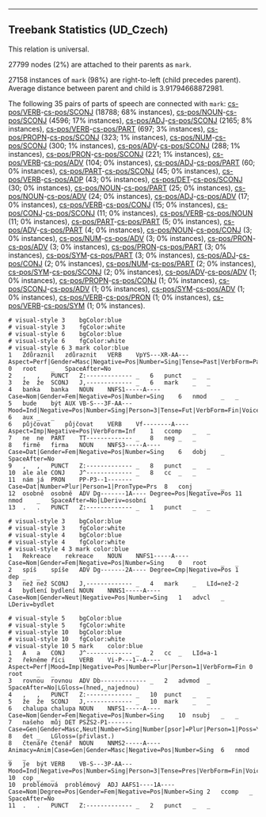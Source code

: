 

--------------------------------------------------------------------------------

## Treebank Statistics (UD_Czech)

This relation is universal.

27799 nodes (2%) are attached to their parents as `mark`.

27158 instances of `mark` (98%) are right-to-left (child precedes parent).
Average distance between parent and child is 3.91794668872981.

The following 35 pairs of parts of speech are connected with `mark`: [cs-pos/VERB]()-[cs-pos/SCONJ]() (18788; 68% instances), [cs-pos/NOUN]()-[cs-pos/SCONJ]() (4596; 17% instances), [cs-pos/ADJ]()-[cs-pos/SCONJ]() (2165; 8% instances), [cs-pos/VERB]()-[cs-pos/PART]() (697; 3% instances), [cs-pos/PROPN]()-[cs-pos/SCONJ]() (323; 1% instances), [cs-pos/NUM]()-[cs-pos/SCONJ]() (300; 1% instances), [cs-pos/ADV]()-[cs-pos/SCONJ]() (288; 1% instances), [cs-pos/PRON]()-[cs-pos/SCONJ]() (221; 1% instances), [cs-pos/VERB]()-[cs-pos/ADV]() (104; 0% instances), [cs-pos/ADJ]()-[cs-pos/PART]() (60; 0% instances), [cs-pos/PART]()-[cs-pos/SCONJ]() (45; 0% instances), [cs-pos/VERB]()-[cs-pos/ADP]() (43; 0% instances), [cs-pos/DET]()-[cs-pos/SCONJ]() (30; 0% instances), [cs-pos/NOUN]()-[cs-pos/PART]() (25; 0% instances), [cs-pos/NOUN]()-[cs-pos/ADV]() (24; 0% instances), [cs-pos/ADJ]()-[cs-pos/ADV]() (17; 0% instances), [cs-pos/VERB]()-[cs-pos/CONJ]() (15; 0% instances), [cs-pos/CONJ]()-[cs-pos/SCONJ]() (11; 0% instances), [cs-pos/VERB]()-[cs-pos/NOUN]() (11; 0% instances), [cs-pos/PART]()-[cs-pos/PART]() (5; 0% instances), [cs-pos/ADV]()-[cs-pos/PART]() (4; 0% instances), [cs-pos/NOUN]()-[cs-pos/CONJ]() (3; 0% instances), [cs-pos/NUM]()-[cs-pos/ADV]() (3; 0% instances), [cs-pos/PRON]()-[cs-pos/ADV]() (3; 0% instances), [cs-pos/PRON]()-[cs-pos/PART]() (3; 0% instances), [cs-pos/SYM]()-[cs-pos/PART]() (3; 0% instances), [cs-pos/ADJ]()-[cs-pos/CONJ]() (2; 0% instances), [cs-pos/NUM]()-[cs-pos/PART]() (2; 0% instances), [cs-pos/SYM]()-[cs-pos/SCONJ]() (2; 0% instances), [cs-pos/ADV]()-[cs-pos/ADV]() (1; 0% instances), [cs-pos/PROPN]()-[cs-pos/CONJ]() (1; 0% instances), [cs-pos/SCONJ]()-[cs-pos/ADV]() (1; 0% instances), [cs-pos/SYM]()-[cs-pos/ADV]() (1; 0% instances), [cs-pos/VERB]()-[cs-pos/PRON]() (1; 0% instances), [cs-pos/VERB]()-[cs-pos/SYM]() (1; 0% instances).


~~~ conllu
# visual-style 3	bgColor:blue
# visual-style 3	fgColor:white
# visual-style 6	bgColor:blue
# visual-style 6	fgColor:white
# visual-style 6 3 mark	color:blue
1	Zdůraznil	zdůraznit	VERB	VpYS---XR-AA---	Aspect=Perf|Gender=Masc|Negative=Pos|Number=Sing|Tense=Past|VerbForm=Part|Voice=Act	0	root	_	SpaceAfter=No
2	,	,	PUNCT	Z:-------------	_	6	punct	_	_
3	že	že	SCONJ	J,-------------	_	6	mark	_	_
4	banka	banka	NOUN	NNFS1-----A----	Case=Nom|Gender=Fem|Negative=Pos|Number=Sing	6	nmod	_	_
5	bude	být	AUX	VB-S---3F-AA---	Mood=Ind|Negative=Pos|Number=Sing|Person=3|Tense=Fut|VerbForm=Fin|Voice=Act	6	aux	_	_
6	půjčovat	půjčovat	VERB	Vf--------A----	Aspect=Imp|Negative=Pos|VerbForm=Inf	1	ccomp	_	_
7	ne	ne	PART	TT-------------	_	8	neg	_	_
8	firmě	firma	NOUN	NNFS3-----A----	Case=Dat|Gender=Fem|Negative=Pos|Number=Sing	6	dobj	_	SpaceAfter=No
9	,	,	PUNCT	Z:-------------	_	8	punct	_	_
10	ale	ale	CONJ	J^-------------	_	8	cc	_	_
11	nám	já	PRON	PP-P3--1-------	Case=Dat|Number=Plur|Person=1|PronType=Prs	8	conj	_	_
12	osobně	osobně	ADV	Dg-------1A----	Degree=Pos|Negative=Pos	11	nmod	_	SpaceAfter=No|LDeriv=osobní
13	.	.	PUNCT	Z:-------------	_	1	punct	_	_

~~~


~~~ conllu
# visual-style 3	bgColor:blue
# visual-style 3	fgColor:white
# visual-style 4	bgColor:blue
# visual-style 4	fgColor:white
# visual-style 4 3 mark	color:blue
1	Rekreace	rekreace	NOUN	NNFS1-----A----	Case=Nom|Gender=Fem|Negative=Pos|Number=Sing	0	root	_	_
2	spíš	spíše	ADV	Dg-------2A----	Degree=Cmp|Negative=Pos	1	dep	_	_
3	než	než	SCONJ	J,-------------	_	4	mark	_	LId=než-2
4	bydlení	bydlení	NOUN	NNNS1-----A----	Case=Nom|Gender=Neut|Negative=Pos|Number=Sing	1	advcl	_	LDeriv=bydlet

~~~


~~~ conllu
# visual-style 5	bgColor:blue
# visual-style 5	fgColor:white
# visual-style 10	bgColor:blue
# visual-style 10	fgColor:white
# visual-style 10 5 mark	color:blue
1	A	a	CONJ	J^-------------	_	2	cc	_	LId=a-1
2	řekněme	říci	VERB	Vi-P---1--A----	Aspect=Perf|Mood=Imp|Negative=Pos|Number=Plur|Person=1|VerbForm=Fin	0	root	_	_
3	rovnou	rovnou	ADV	Db-------------	_	2	advmod	_	SpaceAfter=No|LGloss=(hned,_najednou)
4	,	,	PUNCT	Z:-------------	_	10	punct	_	_
5	že	že	SCONJ	J,-------------	_	10	mark	_	_
6	chalupa	chalupa	NOUN	NNFS1-----A----	Case=Nom|Gender=Fem|Negative=Pos|Number=Sing	10	nsubj	_	_
7	našeho	můj	DET	PSZS2-P1-------	Case=Gen|Gender=Masc,Neut|Number=Sing|Number[psor]=Plur|Person=1|Poss=Yes|PronType=Prs	8	det	_	LGloss=(přivlast.)
8	čtenáře	čtenář	NOUN	NNMS2-----A----	Animacy=Anim|Case=Gen|Gender=Masc|Negative=Pos|Number=Sing	6	nmod	_	_
9	je	být	VERB	VB-S---3P-AA---	Mood=Ind|Negative=Pos|Number=Sing|Person=3|Tense=Pres|VerbForm=Fin|Voice=Act	10	cop	_	_
10	problémová	problémový	ADJ	AAFS1----1A----	Case=Nom|Degree=Pos|Gender=Fem|Negative=Pos|Number=Sing	2	ccomp	_	SpaceAfter=No
11	.	.	PUNCT	Z:-------------	_	2	punct	_	_

~~~


